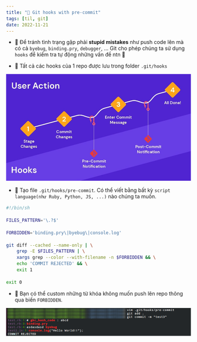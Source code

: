 ```yaml
---
title: "🌱 Git hooks with pre-commit"
tags: [til, git]
date: 2022-11-21
---
```


- 🌱 Để tránh tình trạng gặp phải **stupid mistakes** như push code lên mà có cả `byebug`, `binding.pry`, `debugger`, ... Git cho phép chúng ta sử dụng `hooks` để kiểm tra tự động những vấn đề ntn 🥳

- 🌱 Tất cả các hooks của 1 repo được lưu trong folder `.git/hooks`

![](00%20Meta/01%20Attachments/Pasted%20image%2020221121182121.png)

- 🌱 Tạo file `.git/hooks/pre-commit`. Có thể viết bằng bất kỳ `script language(như Ruby, Python, JS, ...)` nào chúng ta muốn.

```sh
#!/bin/sh

FILES_PATTERN='\.?$'

FORBIDDEN='binding.pry\|byebug\|console.log'

git diff --cached --name-only | \
    grep -E $FILES_PATTERN | \
    xargs grep --color --with-filename -n $FORBIDDEN && \
    echo 'COMMIT REJECTED' && \
    exit 1

exit 0
```

- 🌱 Bạn có thể custom những từ khóa không muốn push lên repo thông qua biến `FORBIDDEN`.

![](00%20Meta/01%20Attachments/Pasted%20image%2020221121182849.png)